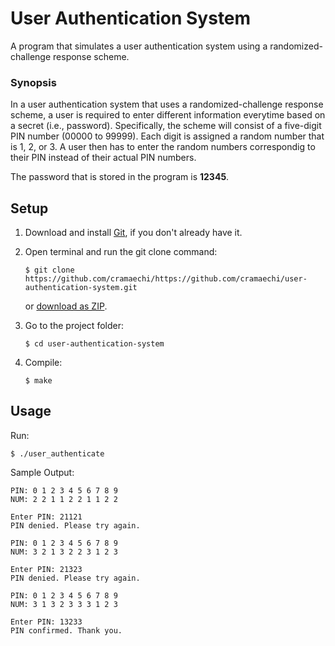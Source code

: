 # User Authentication System
A program that simulates a user authentication system using a randomized-challenge response scheme.

### Synopsis
In a user authentication system that uses a randomized-challenge response scheme, a user is required to enter different
information everytime based on a secret (i.e., password). Specifically, the scheme will consist of a five-digit PIN number
(00000 to 99999). Each digit is assigned a random number that is 1, 2, or 3. A user then has to enter the random numbers 
correspondig to their PIN instead of their actual PIN numbers.

The password that is stored in the program is **12345**.

## Setup
1. Download and install [Git](https://git-scm.com/downloads), if you don't already have it.

2. Open terminal and run the git clone command:

   ```
   $ git clone https://github.com/cramaechi/https://github.com/cramaechi/user-authentication-system.git
   ```
    or [download as ZIP](https://github.com/cramaechi/user-authentication-system/archive/master.zip).

3. Go to the project folder:

   ```
   $ cd user-authentication-system
   ```

4. Compile:

   ```
   $ make
   ```
   
## Usage
Run:

```
$ ./user_authenticate
```

Sample Output:
```
PIN: 0 1 2 3 4 5 6 7 8 9                                                                                              
NUM: 2 2 1 1 2 2 1 1 2 2                                                                                              
                                                                                                                      
Enter PIN: 21121                                                                                                      
PIN denied. Please try again.                                                                                         
                                                                                                                      
PIN: 0 1 2 3 4 5 6 7 8 9                                                                                              
NUM: 3 2 1 3 2 2 3 1 2 3                                                                                              
                                                                                                                      
Enter PIN: 21323                                                                                                      
PIN denied. Please try again.                                                                                         
                                                                                                                      
PIN: 0 1 2 3 4 5 6 7 8 9                                                                                              
NUM: 3 1 3 2 3 3 3 1 2 3                                                                                              
                                                                                                                      
Enter PIN: 13233                                                                                                      
PIN confirmed. Thank you. 
```
